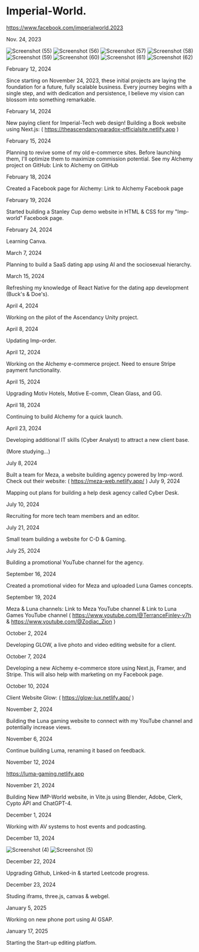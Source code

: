 # Imperial-World.

https://www.facebook.com/imperialworld.2023

Nov. 24, 2023

![Screenshot (55)](https://github.com/TerranceFinleyZ/imperial-tech/assets/112042894/d45924db-ebba-429b-a4d3-3edd84f3d64a)
![Screenshot (56)](https://github.com/TerranceFinleyZ/imperial-tech/assets/112042894/bc9507d2-37bb-442e-8fa3-2d204272e1f7)
![Screenshot (57)](https://github.com/TerranceFinleyZ/imperial-tech/assets/112042894/8a20fd6d-02e0-4547-b6fb-f4cc0ecea67d)
![Screenshot (58)](https://github.com/TerranceFinleyZ/imperial-tech/assets/112042894/d1af168f-0bb9-4473-b0d7-8df01e8a0861)
![Screenshot (59)](https://github.com/TerranceFinleyZ/imperial-tech/assets/112042894/32da62c6-b00a-4a99-833b-610431253df8)
![Screenshot (60)](https://github.com/TerranceFinleyZ/imperial-tech/assets/112042894/9da8620d-5d57-4200-a224-0b0e87e8df2b)
![Screenshot (61)](https://github.com/TerranceFinleyZ/imperial-tech/assets/112042894/af873115-254e-4237-b204-27a600865223)
![Screenshot (62)](https://github.com/TerranceFinleyZ/imperial-tech/assets/112042894/33825179-624b-4ef4-bc06-5f33f6cc8d9a)


February 12, 2024

Since starting on November 24, 2023, these initial projects are laying the foundation for a future, fully scalable business. Every journey begins with a single step, and with dedication and persistence, I believe my vision can blossom into something remarkable.

February 14, 2024

New paying client for Imperial-Tech web design! Building a Book website using Next.js: ( https://theascendancyparadox-officialsite.netlify.app )   

February 15, 2024

Planning to revive some of my old e-commerce sites. Before launching them, I'll optimize them to maximize commission potential. See my Alchemy project on GitHub: Link to Alchemy on GitHub

February 18, 2024

Created a Facebook page for Alchemy: Link to Alchemy Facebook page

February 19, 2024

Started building a Stanley Cup demo website in HTML & CSS for my "Imp-world" Facebook page.

February 24, 2024

Learning Canva.

March 7, 2024

Planning to build a SaaS dating app using AI and the sociosexual hierarchy.

March 15, 2024

Refreshing my knowledge of React Native for the dating app development (Buck's & Doe's).

April 4, 2024

Working on the pilot of the Ascendancy Unity project.

April 8, 2024

Updating Imp-order.

April 12, 2024

Working on the Alchemy e-commerce project. Need to ensure Stripe payment functionality.

April 15, 2024

Upgrading Motiv Hotels, Motive E-comm, Clean Glass, and GG.

April 18, 2024

Continuing to build Alchemy for a quick launch.

April 23, 2024

Developing additional IT skills (Cyber Analyst) to attract a new client base.

(More studying...)

July 8, 2024

Built a team for Meza, a website building agency powered by Imp-word. Check out their website: ( https://meza-web.netlify.app/ )
July 9, 2024

Mapping out plans for building a help desk agency called Cyber Desk.

July 10, 2024

Recruiting for more tech team members and an editor.

July 21, 2024

Small team building a website for C-D & Gaming.

July 25, 2024

Building a promotional YouTube channel for the agency.

September 16, 2024

Created a promotional video for Meza and uploaded Luna Games concepts.

September 19, 2024

Meza & Luna channels: Link to Meza YouTube channel & Link to Luna Games YouTube channel ( https://www.youtube.com/@TerranceFinley-v7h & https://www.youtube.com/@Zodiac_Zion )

October 2, 2024

Developing GLOW, a live photo and video editing website for a client.

October 7, 2024

Developing a new Alchemy e-commerce store using Next.js, Framer, and Stripe. This will also help with marketing on my Facebook page.

October 10, 2024

Client Website Glow: ( https://glow-lux.netlify.app/ )

November 2, 2024

Building the Luna gaming website to connect with my YouTube channel and potentially increase views.

November 6, 2024

Continue building Luma, renaming it based on feedback.

November 12, 2024 

https://luma-gaming.netlify.app

November 21, 2024 

Building New IMP-World website, in Vite.js using Blender, Adobe, Clerk, Cypto API and ChatGPT-4. 

December 1, 2024

Working with AV systems to host events and podcasting.

December 13, 2024

![Screenshot (4)](https://github.com/user-attachments/assets/803517bf-b590-405e-b5df-414481b42f69)
![Screenshot (5)](https://github.com/user-attachments/assets/a67dab97-8311-4181-ae0f-6a4a7a451317)

December 22, 2024

Upgrading Github, Linked-in & started Leetcode progress.

December 23, 2024

Studing iframs, three.js, canvas & webgel.

January 5, 2025

Working on new phone port using AI GSAP.

January 17, 2025

Starting the Start-up editing platfom.
